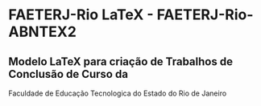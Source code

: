 
# FAETERJ-Rio LaTeX - FAETERJ-Rio-ABNTEX2

## Modelo LaTeX para criação de Trabalhos de Conclusão de Curso da 
Faculdade de Educação Tecnologica do Estado do Rio de Janeiro


